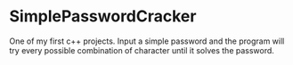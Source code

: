 # SimplePasswordCracker
One of my first c++ projects. Input a simple password and the program will try every possible combination of character until it solves the password.
